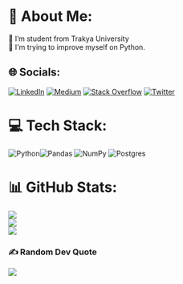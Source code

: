 # 💫 About Me:
🔭 I’m student from Trakya University<br>🌱 I'm trying to improve myself on Python.<br>


## 🌐 Socials:
[![LinkedIn](https://img.shields.io/badge/LinkedIn-%230077B5.svg?logo=linkedin&logoColor=white)](https://www.linkedin.com/in/utku-hasbey-kurban-0840301bb/) [![Medium](https://img.shields.io/badge/Medium-12100E?logo=medium&logoColor=white)](https://medium.com/@utkuhasbey) [![Stack Overflow](https://img.shields.io/badge/-Stackoverflow-FE7A16?logo=stack-overflow&logoColor=white)](https://stackoverflow.com/users/17453502/utku-hasbey-kurban) [![Twitter](https://img.shields.io/badge/Twitter-%231DA1F2.svg?logo=Twitter&logoColor=white)](https://twitter.com/UtkuLiduvo) 

# 💻 Tech Stack:
![Python](https://img.shields.io/badge/python-3670A0?style=for-the-badge&logo=python&logoColor=ffdd54)![Pandas](https://img.shields.io/badge/pandas-%23150458.svg?style=for-the-badge&logo=pandas&logoColor=white) ![NumPy](https://img.shields.io/badge/numpy-%23013243.svg?style=for-the-badge&logo=numpy&logoColor=white) ![Postgres](https://img.shields.io/badge/postgres-%23316192.svg?style=for-the-badge&logo=postgresql&logoColor=white)
# 📊 GitHub Stats:
![](https://github-readme-stats.vercel.app/api?username=Liduvo&theme=dark&hide_border=false&include_all_commits=true&count_private=false)<br/>
![](https://github-readme-streak-stats.herokuapp.com/?user=Liduvo&theme=dark&hide_border=false)<br/>
![](https://github-readme-stats.vercel.app/api/top-langs/?username=Liduvo&theme=dark&hide_border=false&include_all_commits=true&count_private=false&layout=compact)
### ✍️ Random Dev Quote
![](https://quotes-github-readme.vercel.app/api?type=horizontal&theme=radical)

<!-- Proudly created with GPRM ( https://gprm.itsvg.in ) -->
